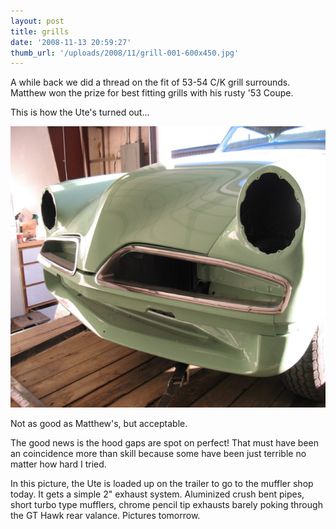```yaml
---
layout: post
title: grills
date: '2008-11-13 20:59:27'
thumb_url: '/uploads/2008/11/grill-001-600x450.jpg'
---
```

A while back we did a thread on the fit of 53-54 C/K grill surrounds. Matthew won the prize for best fitting grills with his rusty '53 Coupe.

This is how the Ute's turned out...

<a href="/uploads/2008/11/grill-001.jpg"><img class="alignnone size-medium wp-image-393" src="/uploads/2008/11/grill-001-600x450.jpg" alt="" width="600" height="450" /></a>

Not as good as Matthew's, but acceptable.

The good news is the hood gaps are spot on perfect! That must have been an coincidence more than skill because some have been just terrible no matter how hard I tried.

In this picture, the Ute is loaded up on the trailer to go to the muffler shop today. It gets a simple 2" exhaust system. Aluminized crush bent pipes, short turbo type mufflers, chrome pencil tip exhausts barely poking through the GT Hawk rear valance. Pictures tomorrow.<span style="font-family: Verdana,Arial,Helvetica; color: midnightblue; font-size: x-small;"><span id="msg" class="spnMessageText">
</span></span>

